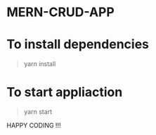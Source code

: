 # MERN-CRUD-APP

# To install dependencies
> yarn install

# To start appliaction 
> yarn start

HAPPY CODING !!!
